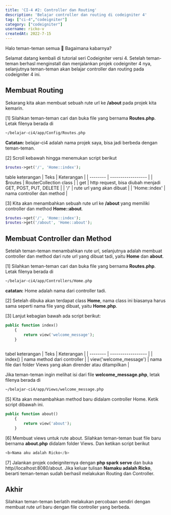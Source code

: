 ```yaml
---
title: 'CI-4 #2: Controller dan Routing'
description: 'Belajar controller dan routing di codeigniter 4'
tag: ["ci-4","codeigniter"]
category: ["codeigniter"]
username: ricko-v
createdAt: 2022-7-15
---
```


Halo teman-teman semua 👋 Bagaimana kabarnya?

Selamat datang kembali di tutorial seri Codeigniter versi 4. Setelah teman-teman berhasl menginstall dan menjalankan projek codeigniter 4 nya, selanjutnya teman-teman akan belajar controller dan routing pada codeigniter 4 ini.

## Membuat Routing
Sekarang kita akan membuat sebuah rute url ke **/about** pada projek kita kemarin.

[1] Silahkan teman-teman cari dan buka file yang bernama **Routes.php**. Letak filenya berada di
```md
~/belajar-ci4/app/Config/Routes.php
```
**Catatan:** belajar-ci4 adalah nama projek saya, bisa jadi berbeda dengan teman-teman.

[2] Scroll kebawah hingga menemukan script berikut
```php
$routes->get('/', 'Home::index');
```
table keterangan
| Teks | Keterangan |
| -------- | ------------------ |
| $routes | RouterCollection class |
| get | http request, bisa diubah menjadi GET, POST, PUT, DELETE |
| '/' | rute url yang akan dibuat |
| 'Home::index' | nama controller dan method |

[3] Kita akan menambahkan sebuah rute url ke **/about** yang memiliki controller dan method **Home::about**.
```php
$routes->get('/', 'Home::index');
$routes->get('/about', 'Home::about');
```

## Membuat Controller dan Method
Setelah teman-teman menambahkan rute url, selanjutnya adalah membuat controller dan method dari rute url yang dibuat tadi, yaitu **Home** dan **about**.

[1] Silahkan teman-teman cari dan buka file yang bernama **Routes.php**. Letak filenya berada di
```md
~/belajar-ci4/app/Controllers/Home.php
```
**catatan:** Home adalah nama dari controller tadi.

[2] Setelah dibuka akan terdapat class **Home**, nama class ini biasanya harus sama seperti nama file yang dibuat, yaitu **Home.php**.

[3] Lanjut kebagian bawah ada script berikut:
```php
public function index()
    {
        return view('welcome_message');
    }
		
```
tabel keterangan
| Teks | Keterangan |
| -------- | ------------------ |
| index() | nama method dari controller |
| view('welcome_message') | nama file dari folder Views yang akan dirender atau ditampilkan |

Jika teman-teman ingin melihat isi dari file **welcome_message.php**, letak filenya berada di
```md
~/belajar-ci4/app/Views/welcome_message.php
```

[5] Kita akan menambahkan method baru didalam controller Home. Ketik script dibawah ini.
```php
public function about()
    {
        return view('about');
    }
```

[6] Membuat views untuk rute about. Silahkan teman-teman buat file baru bernama **about.php** didalam folder Views. Dan ketikan script berikut
```php
<b>Nama aku adalah Ricko</b>
```

[7] Jalankan projek codeigniternya dengan **php spark serve** dan buka http//localhost:8080/about. Jika keluar tulisan **Namaku adalah Ricko**, berarti teman-teman sudah berhasil melakukan Routing dan Controller.

## Akhir
Silahkan teman-teman berlatih melakukan percobaan sendiri dengan membuat rute url baru dengan file controller yang berbeda.
